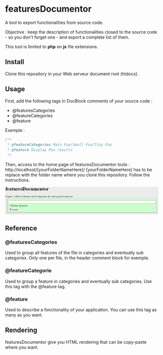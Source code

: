 # featuresDocumentor
A tool to export functionalities from source code.

Objective : keep the description of functionalities closed to the source code - so you don't forget one - and export a complete list of them.

This tool is limited to **php** en **js** file extensions.

## Install
Clone this repository in your Web serveur document root (htdocs).

## Usage
First, add the following tags in DocBlock comments of your source code :

* @featuresCategories
* @featureCategories
* @feature

Exemple :
```php
/**
 * @featureCategories Main Foo/Small Foo/Tiny Foo
 * @feature Display Foo results
 */
```

Then, access to the home page of featuresDocumentor tools : http://localhost/[yourFolderNameHere]/
[yourFolderNameHere] has to be replace with the folder name where you clone this repository.
Follow the instructions.

![Home preview](images/preview.png "The home page")

## Reference

### @featuresCategories
Used to group all features of the file in categories and eventually sub categories.
Only one per file, in the header comment block for exemple.

### @featureCategorie
Used to group a feature in categories and eventually sub categories.
Use this tag with the @feature tag.

### @feature
Used to describe a fonctionality of your application.
You can use this tag as many as you want.

## Rendering
featuresDocumentor give you HTML rendering that can be copy-paste where you want.